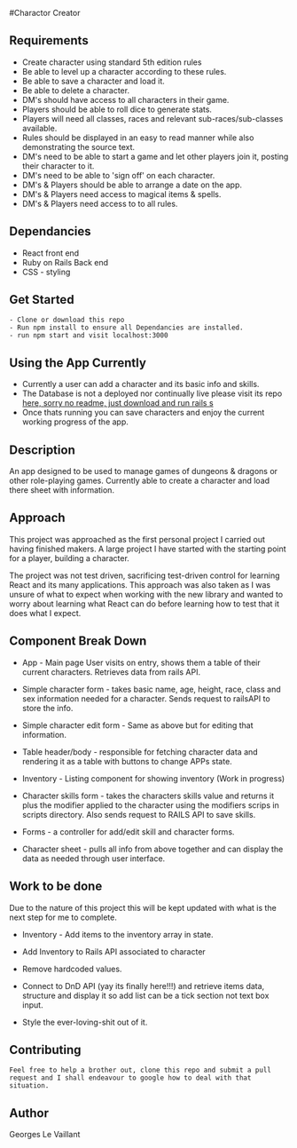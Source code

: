 #Charactor Creator

## Requirements

- Create character using standard 5th edition rules
- Be able to level up a character according to these rules.
- Be able to save a character and load it.
- Be able to delete a character.
- DM's should have access to all characters in their game.
- Players should be able to roll dice to generate stats.
- Players will need all classes, races and relevant sub-races/sub-classes available.
- Rules should be displayed in an easy to read manner while also demonstrating the source text.
- DM's need to be able to start a game and let other players join it, posting their character to it.
- DM's need to be able to 'sign off' on each character.
- DM's & Players should be able to arrange a date on the app.
- DM's & Players need access to magical items & spells.
- DM's & Players need access to to all rules.


## Dependancies

- React front end
- Ruby  on Rails Back end
- CSS - styling


## Get Started

```
- Clone or download this repo
- Run npm install to ensure all Dependancies are installed.
- run npm start and visit localhost:3000
```
## Using the App Currently

- Currently a user can add a character and its basic info and skills.
- The Database is not a deployed nor continually live please visit its repo [here, sorry no readme, just download and run rails s](https://github.com/stonefarmer9/characters-api)
- Once thats running you can save characters and enjoy the current working progress of the app. 

## Description

An app designed to be used to manage games of dungeons & dragons or other role-playing games. Currently able to create a character and load there sheet with information.

## Approach

This project was approached as the first personal project I carried out having finished makers. A large project I have started with the starting point for a player, building a character.

The project was not test driven, sacrificing test-driven control for learning React and its many applications. This approach was also taken as I was unsure of what to expect when working with the new library and wanted to worry about learning what React can do before learning how to test that it does what I expect.


## Component Break Down

 - App - Main page User visits on entry, shows them a table of their current characters. Retrieves data from rails API.

 - Simple character form - takes basic name, age, height, race, class and sex information needed for a character. Sends request to railsAPI to store the info.
 - Simple character edit form - Same as above but for editing that information.

 - Table header/body - responsible for fetching character data and rendering it as a table with buttons to change APPs state.

 - Inventory - Listing component for showing inventory (Work in progress)

 - Character skills form - takes the characters skills value and returns it plus the modifier applied to the character using the modifiers scrips in scripts directory. Also sends request to RAILS API to save skills.

 - Forms - a controller for add/edit skill and character forms.

 - Character sheet - pulls all info from above together and can display the data as needed through user interface.

## Work to be done


Due to the nature of this project this will be kept updated with what is the next step for me to complete.

 - Inventory - Add items to the inventory array in state.

 - Add Inventory to Rails API associated to character

 - Remove hardcoded values.

 - Connect to DnD API (yay its finally here!!!) and retrieve items data, structure and display it so add list can be a tick section not text box input.

 - Style the ever-loving-shit out of it.

## Contributing

    Feel free to help a brother out, clone this repo and submit a pull request and I shall endeavour to google how to deal with that situation.

## Author

Georges Le Vaillant
